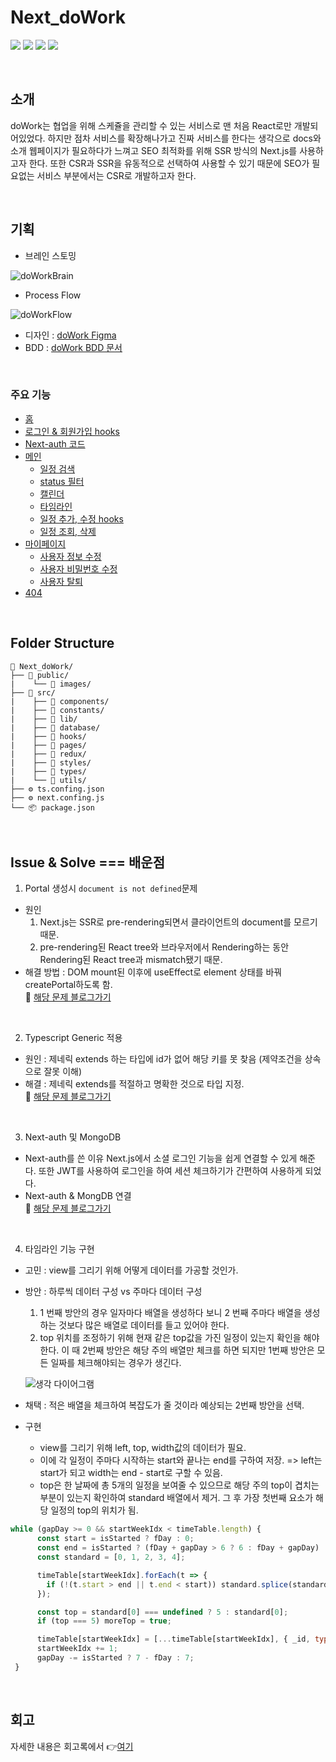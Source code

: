 # Next_doWork

<img src="https://img.shields.io/badge/Next.js-000000?style=flat&logo=next.js&logoColor=white"> <img src="https://img.shields.io/badge/-react-61DAFB?style=flat&logo=react&logoColor=white">
<img src="https://img.shields.io/badge/redux-764ABC?style=flat&logo=redux&logoColor=white"> <img src="https://img.shields.io/badge/-styled--components-DB7093?style=flat&logo=styledComponents&logoColor=white">

<br>

## 소개

doWork는 협업을 위해 스케쥴을 관리할 수 있는 서비스로 맨 처음 React로만 개발되어있었다. 하지만 점차 서비스를 확장해나가고 진짜 서비스를 한다는 생각으로 docs와 소개 웹페이지가 필요하다가 느껴고 SEO 최적화를 위해 SSR 방식의 Next.js를 사용하고자 한다. 또한 CSR과 SSR을 유동적으로 선택하여 사용할 수 있기 때문에 SEO가 필요없는 서비스 부분에서는 CSR로 개발하고자 한다.

<br>

## 기획

- 브레인 스토밍

![doWorkBrain](https://user-images.githubusercontent.com/92196967/202966960-321eff7a-012d-443c-9e1a-e53c7881b850.png)

- Process Flow

![doWorkFlow](https://user-images.githubusercontent.com/92196967/202952939-79eb0769-8bba-4759-9071-19644c2cbf3d.png)

- 디자인 : [doWork Figma](https://www.figma.com/file/sMXTsGVLePYJwoEsA1e26n/doWork?node-id=0%3A1&t=GqktNgDIHzG0dZMa-0)
- BDD : [doWork BDD 문서](https://docs.google.com/spreadsheets/d/1oldLpVJ2_0xkzbPWXVMnKgdTrgSqNU7gfqFhD9IPoQw/edit#gid=0)

<br>

### 주요 기능

- [홈](./src/pages/index.tsx)
- [로그인 & 회원가입 hooks](./src/hooks/useAuth.ts)
- [Next-auth 코드](./src/pages/api/auth/[...nextauth].ts)
- [메인](./src/pages/main.tsx)
  - [일정 검색](./src/components/Scheudle/ScheduleMain.tsx)
  - [status 필터](./src/components/Scheudle/StatusFilter.tsx)
  - [캘린더](./src/components/Calendar)
  - [타임라인](./src/components/Calendar/TimeLine.tsx)
  - [일정 추가, 수정 hooks](./src/hooks/useEditedScheduleModal.ts)
  - [일정 조회, 삭제](./src/components/Scheudle/ScheduleDetailModal.tsx)
- [마이페이지](./src/pages/mypage/index.tsx)
  - [사용자 정보 수정](./src/components/mypage/MypageEditForm.tsx)
  - [사용자 비밀번호 수정](./src/components/mypage/MypageChangePw.tsx)
  - [사용자 탈퇴](./src/components/mypage/MypageDeleteForm.tsx)
- [404](./src/pages/404.tsx)

<br>

## Folder Structure

```
📁 Next_doWork/
├── 📁 public/
|    └── 📁 images/
├── 📁 src/
|    ├── 📁 components/
|    ├── 📁 constants/
|    ├── 📁 lib/
|    ├── 📁 database/
|    ├── 📁 hooks/
|    ├── 📁 pages/
|    ├── 📁 redux/
|    ├── 📁 styles/
|    ├── 📁 types/
|    └── 📁 utils/
├── ⚙️ ts.confing.json
├── ⚙️ next.confing.js
└── 📦 package.json
```

<br>

## Issue & Solve === 배운점

1. Portal 생성시 `document is not defined`문제

- 원인
  1. Next.js는 SSR로 pre-rendering되면서 클라이언트의 document를 모르기 때문.
  2. pre-rendering된 React tree와 브라우저에서 Rendering하는 동안 Rendering된 React tree과 mismatch됐기 때문.
- 해결 방법 : DOM mount된 이후에 useEffect로 element 상태를 바꿔 createPortal하도록 함. <br>
  🧷 [해당 문제 블로그가기](https://velog.io/@dee0518/Next.js-react-hydration-error)

<br>

2. Typescript Generic 적용

- 원인 : 제네릭 extends 하는 타입에 id가 없어 해당 키를 못 찾음 (제약조건을 상속으로 잘못 이해)
- 해결 : 제네릭 extends를 적절하고 명확한 것으로 타입 지정. <br>
  🧷 [해당 문제 블로그가기](https://velog.io/@dee0518/Typescript-%EA%B8%B0%EC%B4%88-%EB%8B%A4%EC%A7%80%EA%B8%B0-4)

<br>

3. Next-auth 및 MongoDB

- Next-auth를 쓴 이유
  Next.js에서 소셜 로그인 기능을 쉽게 연결할 수 있게 해준다. 또한 JWT를 사용하여 로그인을 하여 세션 체크하기가 간편하여 사용하게 되었다.
- Next-auth & MongDB 연결 <br>
  🧷 [해당 문제 블로그가기](https://velog.io/@dee0518/Next.js-MongoDB-%ED%9A%8C%EC%9B%90%EA%B0%80%EC%9E%85)

<br>

4. 타임라인 기능 구현
- 고민 : view를 그리기 위해 어떻게 데이터를 가공할 것인가.
- 방안 : 하루씩 데이터 구성 vs 주마다 데이터 구성 
    1. 1 번째 방안의 경우 일자마다 배열을 생성하다 보니 2 번째 주마다 배열을 생성하는 것보다 많은 배열로 데이터를 들고 있어야 한다.
    2. top 위치를 조정하기 위해 현재 같은 top값을 가진 일정이 있는지 확인을 해야한다. 이 때 2번째 방안은 해당 주의 배열만 체크를 하면 되지만 1번째 방안은 모든 일짜를 체크해야되는 경우가 생긴다.
    
    ![생각 다이어그램](https://user-images.githubusercontent.com/92196967/211206259-4049fc69-2114-44a3-86df-f4507d2ff1ec.png)
- 채택 : 적은 배열을 체크하여 복잡도가 줄 것이라 예상되는 2번째 방안을 선택.
- 구현
  - view를 그리기 위해 left, top, width값의 데이터가 필요.
  - 이에 각 일정이 주마다 시작하는 start와 끝나는 end를 구하여 저장. => left는 start가 되고 width는 end - start로 구할 수 있음.
  - top은 한 날짜에 총 5개의 일정을 보여줄 수 있으므로 해당 주의 top이 겹치는 부분이 있는지 확인하여 standard 배열에서 제거. 그 후 가장 첫번째 요소가 해당 일정의 top의 위치가 됨.
```javascript 
while (gapDay >= 0 && startWeekIdx < timeTable.length) {
      const start = isStarted ? fDay : 0;
      const end = isStarted ? (fDay + gapDay > 6 ? 6 : fDay + gapDay) : gapDay < 7 ? gapDay : 6;
      const standard = [0, 1, 2, 3, 4];

      timeTable[startWeekIdx].forEach(t => {
        if (!(t.start > end || t.end < start)) standard.splice(standard.indexOf(t.top), 1);
      });

      const top = standard[0] === undefined ? 5 : standard[0];
      if (top === 5) moreTop = true;

      timeTable[startWeekIdx] = [...timeTable[startWeekIdx], { _id, type: status, top, start, end, title }];
      startWeekIdx += 1;
      gapDay -= isStarted ? 7 - fDay : 7;
 }
```


<!-- 4. JWT와 Oauth 원리 5. 암호화
7. next.js와 redux의 관계 - next-redux-wrapper가 필요한 이유 -->

<br>

## 회고

자세한 내용은 회고록에서 👉[여기](https://velog.io/@dee0518/Memoir-%ED%95%A8%EA%BB%98-%EC%9D%BC%ED%95%B4%EC%9A%94-doWork-t8otrvg1)
